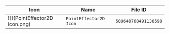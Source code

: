 | Icon | Name | File ID |
| ---  | ---  | ---     |
| ![](PointEffector2D Icon.png) | `PointEffector2D Icon` | `589648768491136598` |
